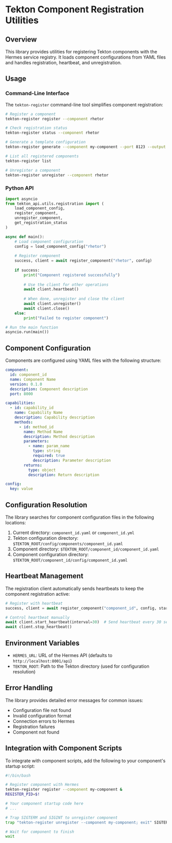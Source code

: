 # Tekton Component Registration Utilities

## Overview

This library provides utilities for registering Tekton components with the Hermes service registry. It loads component configurations from YAML files and handles registration, heartbeat, and unregistration.

## Usage

### Command-Line Interface

The `tekton-register` command-line tool simplifies component registration:

```bash
# Register a component
tekton-register register --component rhetor

# Check registration status
tekton-register status --component rhetor

# Generate a template configuration
tekton-register generate --component my-component --port 8123 --output my-component.yaml

# List all registered components
tekton-register list

# Unregister a component
tekton-register unregister --component rhetor
```

### Python API

```python
import asyncio
from tekton_api.utils.registration import (
    load_component_config,
    register_component,
    unregister_component,
    get_registration_status
)

async def main():
    # Load component configuration
    config = load_component_config("rhetor")
    
    # Register component
    success, client = await register_component("rhetor", config)
    
    if success:
        print("Component registered successfully")
        
        # Use the client for other operations
        await client.heartbeat()
        
        # When done, unregister and close the client
        await client.unregister()
        await client.close()
    else:
        print("Failed to register component")

# Run the main function
asyncio.run(main())
```

## Component Configuration

Components are configured using YAML files with the following structure:

```yaml
component:
  id: component_id
  name: Component Name
  version: 0.1.0
  description: Component description
  port: 8000

capabilities:
  - id: capability_id
    name: Capability Name
    description: Capability description
    methods:
      - id: method_id
        name: Method Name
        description: Method description
        parameters:
          - name: param_name
            type: string
            required: true
            description: Parameter description
        returns:
          type: object
          description: Return description

config:
  key: value
```

## Configuration Resolution

The library searches for component configuration files in the following locations:

1. Current directory: `component_id.yaml` or `component_id.yml`
2. Tekton configuration directory: `$TEKTON_ROOT/config/components/component_id.yaml`
3. Component directory: `$TEKTON_ROOT/component_id/component_id.yaml`
4. Component configuration directory: `$TEKTON_ROOT/component_id/config/component_id.yaml`

## Heartbeat Management

The registration client automatically sends heartbeats to keep the component registration active:

```python
# Register with heartbeat
success, client = await register_component("component_id", config, start_heartbeat=True)

# Control heartbeat manually
await client.start_heartbeat(interval=30)  # Send heartbeat every 30 seconds
await client.stop_heartbeat()
```

## Environment Variables

- `HERMES_URL`: URL of the Hermes API (defaults to `http://localhost:8001/api`)
- `TEKTON_ROOT`: Path to the Tekton directory (used for configuration resolution)

## Error Handling

The library provides detailed error messages for common issues:

- Configuration file not found
- Invalid configuration format
- Connection errors to Hermes
- Registration failures
- Component not found

## Integration with Component Scripts

To integrate with component scripts, add the following to your component's startup script:

```bash
#!/bin/bash

# Register component with Hermes
tekton-register register --component my-component &
REGISTER_PID=$!

# Your component startup code here
# ...

# Trap SIGTERM and SIGINT to unregister component
trap "tekton-register unregister --component my-component; exit" SIGTERM SIGINT

# Wait for component to finish
wait
```